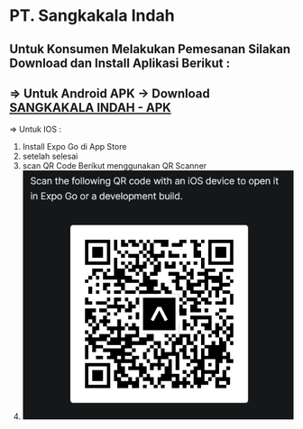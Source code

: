 
# PT. Sangkakala Indah 
Untuk Konsumen Melakukan Pemesanan Silakan Download dan Install Aplikasi Berikut : <br>
---
=> Untuk Android APK -> Download [SANGKAKALA INDAH - APK](https://raw.githubusercontent.com/sarisibarani/sarisibarani.github.io/main/sari-skripsi.apk)
<br>
---
=> Untuk IOS : 
1. Install Expo Go di App Store
2. setelah selesai
3. scan QR Code Berikut menggunakan QR Scanner
4. ![alt text](ios.png)


